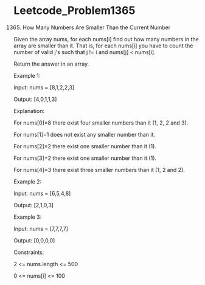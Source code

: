# Leetcode_Problem1365



1365. How Many Numbers Are Smaller Than the Current Number




Given the array nums, for each nums[i] find out how many numbers in the array are smaller than it. That is, for each nums[i] you have to count the number of valid j's such that j != i and nums[j] < nums[i].



Return the answer in an array.

 

Example 1:



Input: nums = [8,1,2,2,3]



Output: [4,0,1,1,3]


Explanation: 


For nums[0]=8 there exist four smaller numbers than it (1, 2, 2 and 3). 



For nums[1]=1 does not exist any smaller number than it.




For nums[2]=2 there exist one smaller number than it (1). 





For nums[3]=2 there exist one smaller number than it (1). 





For nums[4]=3 there exist three smaller numbers than it (1, 2 and 2).



Example 2:





Input: nums = [6,5,4,8]



Output: [2,1,0,3]




Example 3:




Input: nums = [7,7,7,7]



Output: [0,0,0,0]
 



Constraints:




2 <= nums.length <= 500



0 <= nums[i] <= 100

